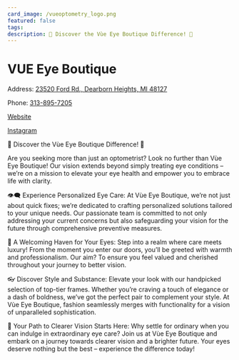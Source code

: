 ```yaml
---
card_image: /vueoptometry_logo.png
featured: false
tags:
description: 🌟 Discover the Vùe Eye Boutique Difference! 🌟
---
```


# VUE Eye Boutique

Address: [23520 Ford Rd., Dearborn Heights, MI 48127](https://maps.app.goo.gl/B6vd8kkEUHac1LcA7)

Phone: [313-895-7205](tel:313-895-7205)

[Website](https://vueoptometry.com)

[Instagram](https://www.instagram.com/vueoptometry/)

🌟 Discover the Vùe Eye Boutique Difference! 🌟

Are you seeking more than just an optometrist? Look no further than Vùe Eye Boutique! Our vision extends beyond simply treating eye conditions – we’re on a mission to elevate your eye health and empower you to embrace life with clarity.

👁️‍🗨️ Experience Personalized Eye Care: At Vùe Eye Boutique, we’re not just about quick fixes; we’re dedicated to crafting personalized solutions tailored to your unique needs. Our passionate team is committed to not only addressing your current concerns but also safeguarding your vision for the future through comprehensive preventive measures.

💖 A Welcoming Haven for Your Eyes: Step into a realm where care meets luxury! From the moment you enter our doors, you’ll be greeted with warmth and professionalism. Our aim? To ensure you feel valued and cherished throughout your journey to better vision.

👓 Discover Style and Substance: Elevate your look with our handpicked selection of top-tier frames. Whether you’re craving a touch of elegance or a dash of boldness, we’ve got the perfect pair to complement your style. At Vùe Eye Boutique, fashion seamlessly merges with functionality for a vision of unparalleled sophistication.

🌟 Your Path to Clearer Vision Starts Here: Why settle for ordinary when you can indulge in extraordinary eye care? Join us at Vùe Eye Boutique and embark on a journey towards clearer vision and a brighter future. Your eyes deserve nothing but the best – experience the difference today!

